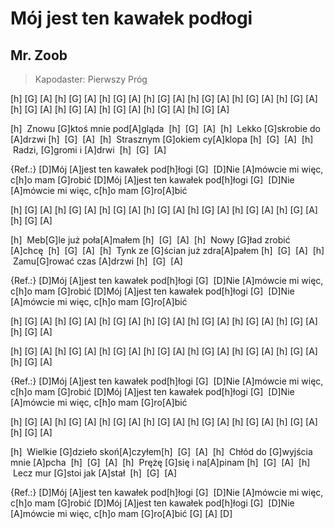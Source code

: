 # Mój jest ten kawałek podłogi
## Mr. Zoob
> Kapodaster: Pierwszy Próg


[h] [G] [A] [h] [G] [A]
[h] [G] [A] [h] [G] [A]
[h] [G] [A] [h] [G] [A]
[h] [G] [A] [h] [G] [A]
[h] [G] [A] [h] [G] [A]
[h] [G] [A] [h] [G] [A]

[h]  Znowu [G]ktoś mnie pod[A]gląda  [h]  [G]  [A] 
[h]  Lekko [G]skrobie do [A]drzwi [h]  [G]  [A] 
[h]  Strasznym [G]okiem cy[A]klopa [h]  [G]  [A] 
[h]  Radzi, [G]gromi i [A]drwi  [h]  [G]  [A] 

{Ref.:}
[D]Mój [A]jest ten kawałek pod[h]łogi [G] 
[D]Nie [A]mówcie mi więc, c[h]o mam [G]robić
[D]Mój [A]jest ten kawałek pod[h]łogi [G] 
[D]Nie [A]mówcie mi więc, c[h]o mam [G]ro[A]bić

[h] [G] [A] [h] [G] [A]
[h] [G] [A] [h] [G] [A]
[h] [G] [A] [h] [G] [A]
[h] [G] [A] [h] [G] [A]

[h]  Meb[G]le już poła[A]małem [h]  [G]  [A] 
[h]  Nowy [G]ład zrobić [A]chcę  [h]  [G]  [A] 
[h]  Tynk ze [G]ścian już zdra[A]pałem [h]  [G]  [A] 
[h]  Zamu[G]rować czas [A]drzwi [h]  [G]  [A] 

{Ref.:}
[D]Mój [A]jest ten kawałek pod[h]łogi [G] 
[D]Nie [A]mówcie mi więc, c[h]o mam [G]robić
[D]Mój [A]jest ten kawałek pod[h]łogi [G] 
[D]Nie [A]mówcie mi więc, c[h]o mam [G]ro[A]bić

[h] [G] [A] [h] [G] [A]
[h] [G] [A] [h] [G] [A]
[h] [G] [A] [h] [G] [A]
[h] [G] [A] [h] [G] [A]

[h] [G] [A] [h] [G] [A]
[h] [G] [A] [h] [G] [A]
[h] [G] [A] [h] [G] [A]
[h] [G] [A] [h] [G] [A]

{Ref.:}
[D]Mój [A]jest ten kawałek pod[h]łogi [G] 
[D]Nie [A]mówcie mi więc, c[h]o mam [G]robić
[D]Mój [A]jest ten kawałek pod[h]łogi [G] 
[D]Nie [A]mówcie mi więc, c[h]o mam [G]ro[A]bić

[h] [G] [A] [h] [G] [A]
[h] [G] [A] [h] [G] [A]
[h] [G] [A] [h] [G] [A]
[h] [G] [A] [h] [G] [A]

[h]  Wielkie [G]dzieło skoń[A]czyłem[h]  [G]  [A] 
[h]  Chłód do [G]wyjścia mnie [A]pcha  [h]  [G]  [A] 
[h]  Prężę [G]się i na[A]pinam [h]  [G]  [A] 
[h]  Lecz mur [G]stoi jak [A]stał  [h]  [G]  [A] 

{Ref.:}
[D]Mój [A]jest ten kawałek pod[h]łogi [G] 
[D]Nie [A]mówcie mi więc, c[h]o mam [G]robić
[D]Mój [A]jest ten kawałek pod[h]łogi [G] 
[D]Nie [A]mówcie mi więc, c[h]o mam [G]ro[A]bić
[G] [A]
[D]

